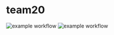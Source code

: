 # team20

![example workflow](https://github.com/github/CS107/team20/workflows/test.yml/badge.svg)
![example workflow](https://github.com/github/CS107/team20/workflows/coverage.yml/badge.svg)
